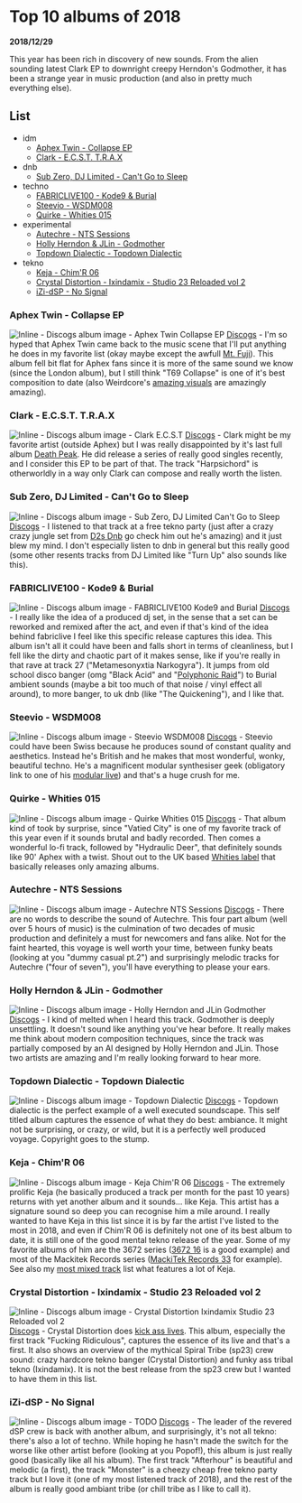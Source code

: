 # Top 10 albums of 2018

**2018/12/29**

This year has been rich in discovery of new sounds. From the alien sounding latest Clark EP to downright creepy Herndon's Godmother, it has been a strange year in music production (and also in pretty much everything else).

## List

- idm
    - [Aphex Twin - Collapse EP](#aphex-twin---collapse-ep)
    - [Clark - E.C.S.T. T.R.A.X](#clark---ecst-trax)
- dnb
    - [Sub Zero, DJ Limited - Can't Go to Sleep](#sub-zero-dj-limited---cant-go-to-sleep)
- techno
    - [FABRICLIVE100 - Kode9 & Burial](#fabriclive100---kode9--burial)
    - [Steevio - WSDM008](#steevio---wsdm008)
    - [Quirke - Whities 015](#quirke---whities-015)
- experimental
    - [Autechre - NTS Sessions](#autechre---nts-sessions)
    - [Holly Herndon & JLin - Godmother](#holly-herndon--jlin---godmother)
    - [Topdown Dialectic - Topdown Dialectic](#topdown-dialectic---topdown-dialectic)
- tekno
    - [Keja - Chim'R 06](#keja---chimr-06)
    - [Crystal Distortion - Ixindamix - Studio 23 Reloaded vol 2](#crystal-distortion---ixindamix---studio-23-reloaded-vol-2)
    - [iZi-dSP - No Signal](#izi-dsp---no-signal)

### Aphex Twin - Collapse EP

![Inline - Discogs album image - Aphex Twin Collapse EP](aphex-twin-collapse-ep.jpg) [Discogs](https://www.discogs.com/Aphex-Twin-Collapse-EP/master/1405505) - I'm so hyped that Aphex Twin came back to the music scene that I'll put anything he does in my favorite list (okay maybe except the awfull [Mt. Fuji](https://www.discogs.com/Aphex-Twin-APHEX-Mt-Fuji-2017/release/10631286)). This album fell bit flat for Aphex fans since it is more of the same sound we know (since the London album), but I still think "T69 Collapse" is one of it's best composition to date (also Weirdcore's [amazing visuals](https://www.youtube.com/watch?v=SqayDnQ2wmw) are amazingly amazing).

### Clark - E.C.S.T. T.R.A.X

![Inline - Discogs album image - Clark E.C.S.T](clark-ecst.jpg) [Discogs](https://www.discogs.com/Clark-ECST-TRAX/master/1415170) - Clark might be my favorite artist (outside Aphex) but I was really disappointed by it's last full album [Death Peak](https://www.discogs.com/Clark-Death-Peak/master/1159999). He did release a series of really good singles recently, and I consider this EP to be part of that. The track "Harpsichord" is otherworldly in a way only Clark can compose and really worth the listen.

### Sub Zero, DJ Limited - Can't Go to Sleep

![Inline - Discogs album image - Sub Zero, DJ Limited Can't Go to Sleep](sub-zero-dj-limited-cant-go-to-sleep.jpg) [Discogs](https://www.discogs.com/DJ-Limited-3-Sub-Zero-Cant-Go-To-Sleep/release/12291426) - I listened to that track at a free tekno party (just after a crazy crazy jungle set from [D2s Dnb](https://soundcloud.com/djd2s) go check him out he's amazing) and it just blew my mind. I don't especially listen to dnb in general but this really good (some other resents tracks from DJ Limited like "Turn Up" also sounds like this).

### FABRICLIVE100 - Kode9 & Burial

![Inline - Discogs album image - FABRICLIVE100 Kode9 and Burial](fabriclive-100-kode9-burial.jpg) [Discogs](https://www.discogs.com/Kode9-Burial-Fabriclive-100/master/1444444) - I really like the idea of a produced dj set, in the sense that a set can be reworked and remixed after the act, and even if that's kind of the idea behind fabriclive I feel like this specific release captures this idea. This album isn't all it could have been and falls short in terms of cleanliness, but I fell like the dirty and chaotic part of it makes sense, like if you're really in that rave at track 27 ("Metamesonyxtia Narkogyra"). It jumps from old school disco banger (omg "Black Acid" and "[Polyphonic Raid](../2018-12-31-top-10-mixed-tracks-2018)") to Burial ambient sounds (maybe a bit too much of that noise / vinyl effect all around), to more banger, to uk dnb (like "The Quickening"), and I like that.

### Steevio - WSDM008

![Inline - Discogs album image - Steevio WSDM008](steevio-wsdm-008.jpg) [Discogs](https://www.discogs.com/Steevio-WSDM-008/release/12040705) - Steevio could have been Swiss because he produces sound of constant quality and aesthetics. Instead he's British and he makes that most wonderful, wonky, beautiful techno. He's a magnificent modular synthesiser geek (obligatory link to one of his [modular live](https://www.youtube.com/watch?v=CY8lR7Hkjyw)) and that's a huge crush for me.

### Quirke - Whities 015

![Inline - Discogs album image - Quirke Whities 015](quirke-whities-015.jpg) [Discogs](https://www.discogs.com/Quirke-Whities-015/release/11814868) - That album kind of took by surprise, since "Vatied City" is one of my favorite track of this year even if it sounds brutal and badly recorded. Then comes a wonderful lo-fi track, followed by "Hydraulic Deer", that definitely sounds like 90' Aphex with a twist. Shout out to the UK based [Whities label](https://www.discogs.com/label/652896-Whities?sort=year&sort_order=desc) that basically releases only amazing albums.

### Autechre - NTS Sessions

![Inline - Discogs album image - Autechre NTS Sessions](autechre-nts-sessions.jpg) [Discogs](https://www.discogs.com/Autechre-NTS-Sessions/master/1395770) - There are no words to describe the sound of Autechre. This four part album (well over 5 hours of music) is the culmination of two decades of music production and definitely a must for newcomers and fans alike. Not for the faint hearted, this voyage is well worth your time, between funky beats (looking at you "dummy casual pt.2") and surprisingly melodic tracks for Autechre ("four of seven"), you'll have everything to please your ears.

### Holly Herndon & JLin - Godmother

![Inline - Discogs album image - Holly Herndon and JLin Godmother](holly-herndon-jlin-godmother.jpg) [Discogs](https://www.discogs.com/Holly-Herndon-Jlin-Godmother/release/12892061) - I kind of melted when I heard this track. Godmother is deeply unsettling. It doesn't sound like anything you've hear before. It really makes me think about modern composition techniques, since the track was partially composed by an AI designed by Holly Herndon and JLin. Those two artists are amazing and I'm really looking forward to hear more.

### Topdown Dialectic - Topdown Dialectic

![Inline - Discogs album image - Topdown Dialectic](topdown-dialectic.jpg) [Discogs](https://www.discogs.com/Topdown-Dialectic-Topdown-Dialectic/release/12133432) - Topdown dialectic is the perfect example of a well executed soundscape. This self titled album captures the essence of what they do best: ambiance. It might not be surprising, or crazy, or wild, but it is a perfectly well produced voyage. Copyright goes to the stump.

### Keja - Chim'R 06

![Inline - Discogs album image - Keja Chim'R 06](keja-chimr-06.jpg) [Discogs](https://www.mackitekrecords.com/en/shop/product/14920-chimr-06.html) - The extremely prolific Keja (he basically produced a track per month for the past 10 years) returns with yet another album and it sounds... like Keja. This artist has a signature sound so deep you can recognise him a mile around. I really wanted to have Keja in this list since it is by far the artist I've listed to the most in 2018, and even if Chim'R 06 is definitely not one of its best album to date, it is still one of the good mental tekno release of the year. Some of my favorite albums of him are the 3672 series ([3672 16](https://kejamackitek.bandcamp.com/album/3672-13) is a good example) and most of the Mackitek Records series ([MackiTek Records 33](https://kejamackitek.bandcamp.com/album/mackitek-records-33) for example). See also my [most mixed track](../2018-12-31-top-10-mixed-tracks-2018) list what features a lot of Keja.

### Crystal Distortion - Ixindamix - Studio 23 Reloaded vol 2

![Inline - Discogs album image - Crystal Distortion Ixindamix Studio 23 Reloaded vol 2](crystal-distortion-ixindamix-studio.jpg) [Discogs](https://www.discogs.com/Crystal-Distortion-Ixindamix-Studio-23-Reloaded-Vol-2/release/12108343) - Crystal Distortion does [kick ass lives](https://www.youtube.com/watch?v=AYCZY0jusDM). This album, especially the first track "Fucking Ridiculous", captures the essence of its live and that's a first. It also shows an overview of the mythical Spiral Tribe (sp23) crew sound: crazy hardcore tekno banger (Crystal Distortion) and funky ass tribal tekno (Ixindamix). It is not the best release from the sp23 crew but I wanted to have them in this list.

### iZi-dSP - No Signal

![Inline - Discogs album image - TODO](izi-dsp-no-signal.jpg) [Discogs](https://www.discogs.com/izi-dSP-No-Signal/release/11868281) - The leader of the revered dSP crew is back with another album, and surprisingly, it's not all tekno: there's also a lot of techno. While hoping he hasn't made the switch for the worse like other artist before (looking at you Popof!), this album is just really good (basically like all his album). The first track "Afterhour" is beautiful and melodic (a first), the track "Monster" is a cheezy cheap free tekno party track but I love it (one of my most listened track of 2018), and the rest of the album is really good ambiant tribe (or chill tribe as I like to call it).

